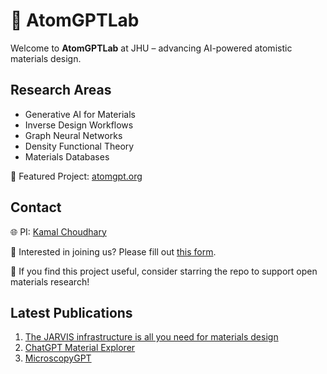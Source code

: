 # 👾 AtomGPTLab

Welcome to **AtomGPTLab** at JHU – advancing AI-powered atomistic materials design.

## Research Areas
- Generative AI for Materials  
- Inverse Design Workflows  
- Graph Neural Networks  
- Density Functional Theory  
- Materials Databases  

🚀 Featured Project: [atomgpt.org](https://atomgpt.org/)

## Contact
🌐 PI: [Kamal Choudhary](mailto:kchoudh2@jhu.edu)

🔬 Interested in joining us? Please fill out [this form](https://forms.gle/TvWAHPpNs4BUDJkx9).

🌟 If you find this project useful, consider starring the repo to support open materials research!

## Latest Publications
1. [The JARVIS infrastructure is all you need for materials design](https://www.sciencedirect.com/science/article/abs/pii/S0927025625004069)  
2. [ChatGPT Material Explorer](https://link.springer.com/article/10.1007/s40192-025-00410-9)  
3. [MicroscopyGPT](https://pubs.acs.org/doi/10.1021/acs.jpclett.5c01257)  

